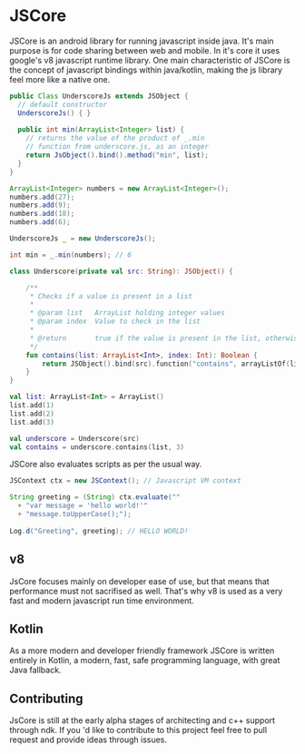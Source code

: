 # JSCore

JSCore is an android library for running javascript inside java. It's main purpose is for code sharing between web and mobile. In it's core it uses google's v8 javascript runtime library. One main characteristic of JSCore is the concept of javascript bindings within java/kotlin, making the js library feel more like a native one.
```java
public Class UnderscoreJs extends JSObject {
  // default constructor
  UnderscoreJs() { }
  
  public int min(ArrayList<Integer> list) {
    // returns the value of the product of _.min 
    // function from underscore.js, as an integer
    return JsObject().bind().method("min", list);
  }
}
```
```java
ArrayList<Integer> numbers = new ArrayList<Integer>();
numbers.add(27);
numbers.add(9);
numbers.add(18);
numbers.add(6);

UnderscoreJs _ = new UnderscoreJs();

int min = _.min(numbers); // 6
```
```kotlin
class Underscore(private val src: String): JSObject() {

    /**
     * Checks if a value is present in a list
     *
     * @param list   ArrayList holding integer values
     * @param index  Value to check in the list
     *
     * @return       true if the value is present in the list, otherwise false
     */
    fun contains(list: ArrayList<Int>, index: Int): Boolean {
        return JSObject().bind(src).function("contains", arrayListOf(list, index))
    }
}
```
```kotlin
val list: ArrayList<Int> = ArrayList()
list.add(1)
list.add(2)
list.add(3)

val underscore = Underscore(src)
val contains = underscore.contains(list, 3)
```
JSCore also evaluates scripts as per the usual way.
```java
JSContext ctx = new JSContext(); // Javascript VM context

String greeting = (String) ctx.evaluate(""
  + "var message = 'hello world!'"
  + "message.toUpperCase();");
  
Log.d("Greeting", greeting); // HELLO WORLD!
```

## v8

JsCore focuses mainly on developer ease of use, but that means that performance must not sacrifised as well. That's why v8 is used as a very fast and modern javascript run time environment.

## Kotlin
As a more modern and developer friendly framework JSCore is written entirely in Kotlin, a modern, fast, safe programming language, with great Java fallback.

## Contributing

JsCore is still at the early alpha stages of architecting and c++ support through ndk. If you 'd like to contribute to this project feel free to pull request and provide ideas through issues.
